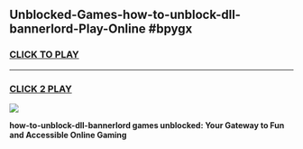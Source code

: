 
## Unblocked-Games-how-to-unblock-dll-bannerlord-Play-Online #bpygx
<h3>
<a href="https://news.freeplayer.one?title=how-to-unblock-dll-bannerlord&ref=3">CLICK TO PLAY</a></h3>
<hr>

<h3>
<a href="https://news.freeplayer.one?title=how-to-unblock-dll-bannerlord&ref=3">CLICK 2 PLAY</a>
  
</h3>

<a href="https://news.freeplayer.one?title=how-to-unblock-dll-bannerlord&ref=3"><img src="https://clearcache.store/games.png"></a>


**how-to-unblock-dll-bannerlord games unblocked: Your Gateway to Fun and Accessible Online Gaming**
